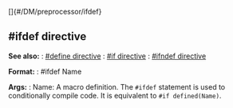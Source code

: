 []{#/DM/preprocessor/ifdef}
## #ifdef directive
**See also:**
:   [#define directive](#/DM/preprocessor/define)
:   [#if directive](#/DM/preprocessor/if)
:   [#ifndef directive](#/DM/preprocessor/ifndef)
<!-- -->
**Format:**
:   #ifdef Name
<!-- -->
**Args:**
:   Name: A macro definition.
The `#ifdef` statement is used to conditionally compile code. It is
equivalent to `#if defined(Name)`.